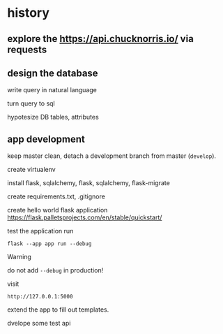 # history

## explore the https://api.chucknorris.io/ via requests


## design the database

write query in natural language

turn query to sql

hypotesize DB tables, attributes


## app development

keep master clean, detach a development branch from master (`develop`).

create virtualenv

install 
flask, sqlalchemy, flask, sqlalchemy, flask-migrate

create requirements.txt, .gitignore

create hello world flask application
https://flask.palletsprojects.com/en/stable/quickstart/

test the application run 

    flask --app app run --debug

>[!WARNING]
> do not add `--debug` in production!

visit

    http://127.0.0.1:5000

extend the app to fill out templates.

dvelope some test api

    
